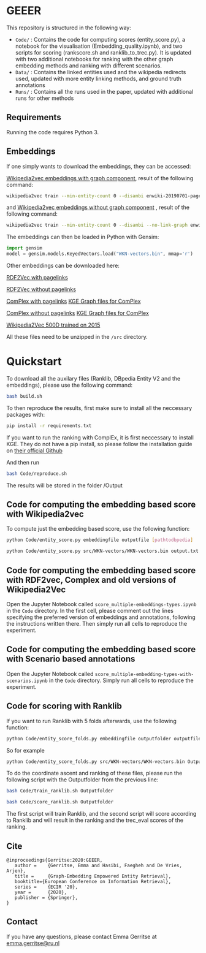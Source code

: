 # GEEER
This repository is structured in the following way:

- `Code/` : Contains the code for computing scores (entity_score.py), a notebook for the visualisation (Embedding_quality.ipynb), and two scripts for scoring (rankscore.sh and ranklib_to_trec.py). It is updated with two additional notebooks for ranking with the other graph embedding methods and ranking with different scenarios.
- `Data/` : Contains the linked entities used and the wikipedia redirects used, updated with more entity linking methods, and ground truth annotations 
- `Runs/` : Contains all the runs used in the paper, updated with additional runs for other methods

## Requirements
Running the code requires Python 3.

## Embeddings

If one simply wants to download the embeddings, they can be accessed:

[Wikipedia2vec embeddings with graph component](https://surfdrive.surf.nl/files/index.php/s/V2mc4zrcE46Ucvs/download), result of the following command:

```bash
wikipedia2vec train --min-entity-count 0 --disambi enwiki-20190701-pages-articles-multistream.xml.bz2 wikipedia2vec_trained 
```


and [Wikipedia2vec embeddings without graph component](https://surfdrive.surf.nl/files/index.php/s/OFipMGvn8zXAHqS/download)
, result of the following command:
```bash
wikipedia2vec train --min-entity-count 0 --disambi --no-link-graph enwiki-20190701-pages-articles-multistream.xml.bz2 wikipedia2vec_trained 
```

The embeddings can then be loaded in Python with Gensim:

```Python
import gensim
model = gensim.models.KeyedVectors.load("WKN-vectors.bin", mmap='r')
```

Other embeddings can be downloaded here: 

[RDF2Vec with pagelinks](https://surfdrive.surf.nl/files/index.php/s/KoQtCo9QW4lG4Mq/download)

[RDF2Vec without pagelinks](https://surfdrive.surf.nl/files/index.php/s/9YFKvrkBvXGrDIz/download)

[ComPlex with pagelinks](https://surfdrive.surf.nl/files/index.php/s/w0x9BKNXwTYN5rG/download) [KGE Graph files for ComPlex](https://surfdrive.surf.nl/files/index.php/s/vDGQbsws5iygLCo/download)

[ComPlex without pagelinks](https://surfdrive.surf.nl/files/index.php/s/RMyTvH0xdFxwvC6/download)  [KGE Graph files for ComPlex](https://surfdrive.surf.nl/files/index.php/s/9YFKvrkBvXGrDIz/download)

[Wikipedia2Vec 500D trained on 2015](https://surfdrive.surf.nl/files/index.php/s/iHZgEGP4tPXOeGE/download)

All these files need to be unzipped in the `/src` directory. 


# Quickstart

To download all the auxilary files (Ranklib, DBpedia Entity V2 and the embeddings), please use the following command:

```bash
bash build.sh
```

To then reproduce the results, first make sure to install all the neccessary packages with:

```bash
pip install -r requirements.txt
```

If you want to run the ranking with ComplEx, it is first neccessary to install KGE. They do not have a pip install, so please follow the installation guide on [their official Github](https://github.com/uma-pi1/kge) 

And then run

```bash
bash Code/reproduce.sh
```

The results will be stored in the folder /Output

## Code for computing the embedding based score with Wikipedia2vec

To compute just the embedding based score, use the following function:

```bash
python Code/entity_score.py embeddingfile outputfile [pathtodbpedia]
```

```bash
python Code/entity_score.py src/WKN-vectors/WKN-vectors.bin output.txt src/DBpedia-Entity/runs/v2/bm25f-ca_v2.run
```
## Code for computing the embedding based score with RDF2vec, Complex and old versions of Wikipedia2Vec

Open the Jupyter Notebook called `score_multiple-embeddings-types.ipynb` in the `Code` directory. 
In the first cell, please comment out the lines specifying the preferred version of embeddings and annotations, following the instructions written there.
Then simply run all cells to reproduce the experiment. 

## Code for computing the embedding based score with Scenario based annotations

Open the Jupyter Notebook called `score_multiple-embedding-types-with-scenarios.ipynb` in the `Code` directory. 
Simply run all cells to reproduce the experiment. 


## Code for scoring with Ranklib

If you want to run Ranklib with 5 folds afterwards, use the following function:

```bash
python Code/entity_score_folds.py embeddingfile outputfolder outputfile [pathtodbpedia]
```

So for example

```bash
python Code/entity_score_folds.py src/WKN-vectors/WKN-vectors.bin Outputfolder output.txt src/DBpedia-Entity/runs/v2/bm25f-ca_v2.run
```

To do the coordinate ascent and ranking of these files, please run the following script with the Outputfolder from the previous line:

```bash
bash Code/train_ranklib.sh Outputfolder

bash Code/score_ranklib.sh Outputfolder
```

The first script will train Ranklib, and the second script will score according to Ranklib and will result in the ranking and the trec_eval scores of the ranking. 


## Cite

```
@inproceedings{Gerritse:2020:GEEER, 
   author =    {Gerritse, Emma and Hasibi, Faegheh and De Vries, Arjen},
   title =     {Graph-Embedding Empowered Entity Retrieval},
   booktitle={European Conference on Information Retrieval},
   series =    {ECIR '20},
   year =      {2020},
   publisher = {Springer},
} 
```

## Contact

If you have any questions, please contact Emma Gerritse at emma.gerritse@ru.nl
